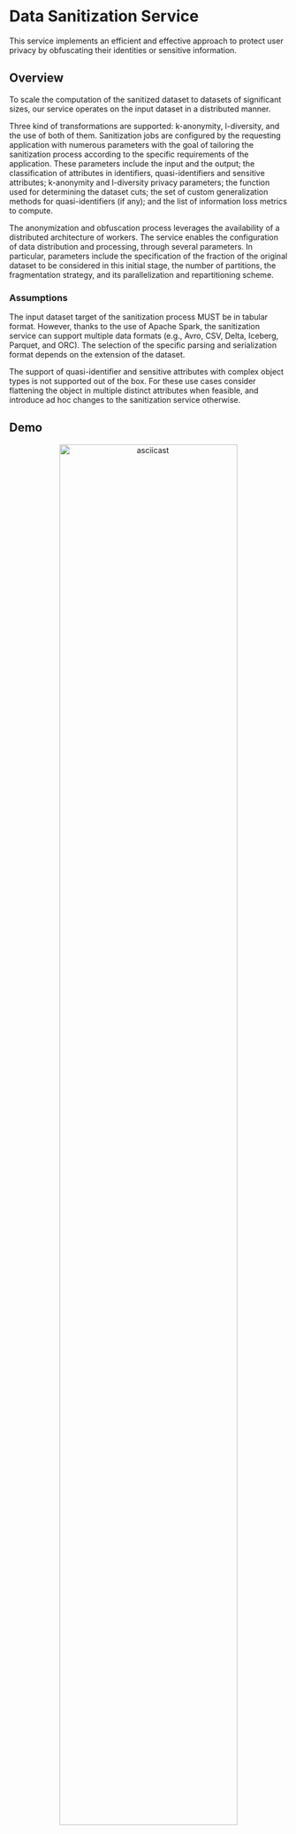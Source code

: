 # Data Sanitization Service

This service implements an efficient and effective approach to protect user
privacy by obfuscating their identities or sensitive information.

## Overview

To scale the computation of the sanitized dataset to datasets of significant
sizes, our service operates on the input dataset in a distributed manner.

Three kind of transformations are supported: k-anonymity, l-diversity, and the
use of both of them. Sanitization jobs are configured by the requesting
application with numerous parameters with the goal of tailoring the
sanitization process according to the specific requirements of the application.
These parameters include the input and the output; the classification of
attributes in identifiers, quasi-identifiers and sensitive attributes;
k-anonymity and l-diversity privacy parameters; the function used for
determining the dataset cuts; the set of custom generalization methods for
quasi-identifiers (if any); and the list of information loss metrics to
compute.

The anonymization and obfuscation process leverages the availability of a
distributed architecture of workers. The service enables the configuration of
data distribution and processing, through several parameters. In particular,
parameters include the specification of the fraction of the original dataset to
be considered in this initial stage, the number of partitions, the
fragmentation strategy, and its parallelization and repartitioning scheme.

### Assumptions

The input dataset target of the sanitization process MUST be in tabular
format. However, thanks to the use of Apache Spark, the sanitization service
can support multiple data formats (e.g., Avro, CSV, Delta, Iceberg, Parquet,
and ORC). The selection of the specific parsing and serialization format
depends on the extension of the dataset.

The support of quasi-identifier and sensitive attributes with complex object
types is not supported out of the box. For these use cases consider flattening
the object in multiple distinct attributes when feasible, and introduce ad hoc
changes to the sanitization service otherwise.

## Demo

<p align="center">
  <a href="https://asciinema.org/a/WzzhCvDmcZbr7RBxnIDPehBuu">
    <img alt=asciicast src="https://asciinema.org/a/WzzhCvDmcZbr7RBxnIDPehBuu.svg" width="80%">
  </a>
</p>

## Installation

> NOTE: The installation procedure relies on the use of Helm charts, `kubectl`,
> `vault` and `mc` commands. Therefore the installation of these CLI utilities
> is mandatory for the successful installation of the data sanitization
> service.

Run the following script to install the data sanitization service and all its
requirements:

```shell
./install.sh
```

## Uninstallation

Run the following to uninstall the data sanitization service and all its
requirements:

```shell
kubectl delete -f ../code/rest-api/k8s-deployment.yaml
kubectl delete -f spark-history-server.yaml
helm uninstall --namespace spark-operator spark-operator
helm uninstall --namespace minio-tenant tenant
helm uninstall --namespace vault vault
helm uninstall --namespace minio-operator operator
```

## How to use the data sanitization service

A concise overview of the service interface follows. For a complete view
including all the details see the [OpenAPI specification](docs/openapi.yaml).

### Data sanitization job creation

Create a job by submitting the desired data sanitization configuration.

Here is an example of a minimal configuration:

```json
{
    "driver": { "memory": "1g" },
    "executor": { "instances": 4, "memory": "1g" },
    "input": "s3a://sanitization/dataset/adults.csv",
    "k": 3,
    "output": "s3a://sanitization/anonymized/adults.csv",
    "quasiIdAttributes": [ "age", "education-num", "race", "native-country" ]
}
```

Assuming we are storing the configuration of the job in the `adults.json` file,
here is how we could interact with the data sanitization service:

```shell
    curl \
        --silent \
        --request POST \
        --header 'Content-Type: application/json' \
        --data @adults.json \
        http://$IP:$PORT/api/v1alpha1/job
```

This returns a JSON object including information about the identifier of the
created job. On successful invocation of the service interface the service
returns something like this:

```json
{"id": "27bb4c01-efb5-4617-8df5-17ea426e601b"}
```

### Data sanitization job status information

Use the identifier returned by the job creation to gather information about the
status of the job.

```shell
curl \
    --silent \
    --request GET \
    --header 'Content-Type: application/json' \
    http://$IP:$PORT/api/v1alpha1/job/$JOB_ID/status
```

This returns a JSON object including information about the state and a possible
error message. On successful completion of the job the service returns:

```json
{
  "errorMessage": "",
  "state": "COMPLETED"
}
```

### Data sanitization job deletion

Use the identifier returned by the job creation to delete the job and free
resources associated with its execution.

```shell
curl \
    --silent \
    --request DELETE \
    --header 'Content-Type: application/json' \
    --output /dev/null \
    http://$IP:$PORT/api/v1alpha1/job/$JOB_ID
```

This returns does not return any data.

## Publications

Additional information about the functioning of the service and its performance
against different datasets can be found in the following publications:

- [1] Sabrina De Capitani di Vimercati, Dario Facchinetti, Sara Foresti,
  Gianluca Oldani, Stefano Paraboschi, Matthew Rossi, Pierangela Samarati,
  **Scalable Distributed Anonymization Processing of Sensors Data**,
  in *Proceedings of the 19th IEEE International Conference on Pervasive
  Computing and Communications (PerCom)*, March 22-26, 2021
- [2] Sabrina De Capitani di Vimercati, Dario Facchinetti, Sara Foresti,
  Gianluca Oldani, Stefano Paraboschi, Matthew Rossi, Pierangela Samarati,
  **Artifact: Scalable Distributed Anonymization Processing of Sensors Data**,
  in *Proceedings of the 19th IEEE International Conference on Pervasive
  Computing and Communications (PerCom)*, March 22-26, 2021
- [3] Sabrina De Capitani di Vimercati, Dario Facchinetti, Sara Foresti,
  Giovanni Livraga, Gianluca Oldani, Stefano Paraboschi, Matthew Rossi,
  Pierangela Samarati, **Scalable Distributed Data Anonymization for Large
  Datasets**, in *IEEE Transactions on Big Data (TBD)*, June 01, 2023
